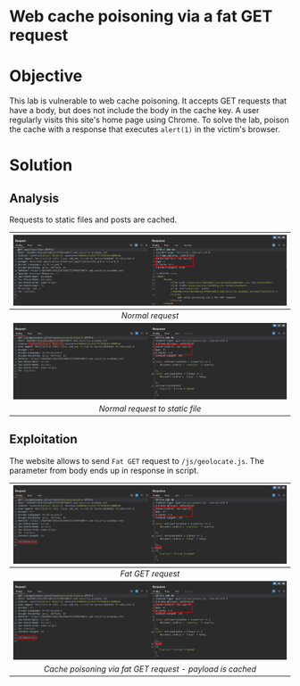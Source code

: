 # Web cache poisoning via a fat GET request
# Objective
This lab is vulnerable to web cache poisoning. It accepts GET requests that have a body, but does not include the body in the cache key. A user regularly visits this site's home page using Chrome. To solve the lab, poison the cache with a response that executes `alert(1)` in the victim's browser. 

# Solution
## Analysis
Requests to static files and posts are cached.

|![](Images/image-40.png)|
|:--:| 
| *Normal request* |
|![](Images/image-41.png)|
| *Normal request to static file* |

## Exploitation
The website allows to send `Fat GET` request to `/js/geolocate.js`. The parameter from body ends up in response in script.

|![](Images/image-42.png)|
|:--:| 
| *Fat GET request* |
|![](Images/image-42.png)|
| *Cache poisoning via fat GET request - payload is cached* |
